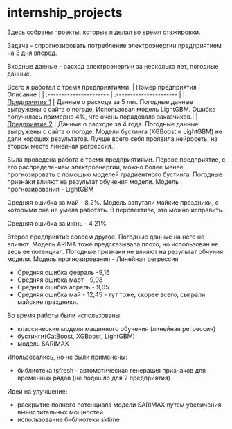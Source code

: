 # internship_projects
Здесь собраны проекты, которые я делал во время стажировки.

Задача - спрогнозировать потребление электроэнергии предприятием на 3 дня вперед.

Входные данные - расход электроэнергии за несколько лет, погодные данные.

Всего я работал с тремя предприятиями.
| Номер предприятия | Описание |
| :---------------------- | :---------------------- |
| [Предприятие 1](https://github.com/VlaTz/internship_projects/tree/main/factory_1) | Данные о расходе за 5 лет. Погодные данные выгружены с сайта о погоде. Использовал модель LightGBM. Ошибка получилась примерно 4%, что очень порадовало заказчиков.|
| [Предприятие 2](https://github.com/VlaTz/internship_projects/tree/main/factory_2) | Данные о расходе за 4 года. Погодные данные выгружены с сайта о погоде. Модели бустинга (XGBoost и LightGBM) не дали хороших результатов. Лучше всего себя проявила нейросеть, на втором месте линейная регрессия.|


Была проведена работа с тремя предприятиями. Первое предприятие, с его распределением электроэнергии, можно более менее прогнозировать с помощью моделей градиентного бустинга. Погодные признаки влияют на результат обучения модели. Модель прогнозирования - LightGBM

Средняя ошибка за май - 8,2%. Модель запутали майкие праздники, с которыми она не умела работать. В перспективе, это можно исправить.

Средняя ошибка за июнь - 4,21%


Второе предприятие совсем другое. Погодные данные на него не влияют. Модель ARIMA тоже предсказывала плохо, но использован не весь ее потенциал. Погодные признаки не влияют на результат обчуния модели. Модель прогнозирования - Линейная регрессия

- Средняя ошибка февраль -9,16
- Средняя ошибка март - 9,08
- Средняя ошибка апрель - 9,05
- Средняя ошибка май - 12,45 - тут тоже, скорее всего, сыграли майские праздники.


Во время работы были использованы:
- классические модели машинного обучения (линейная регрессия)
- бустинги(CatBoost, XGBoost, LightGBM)
- модель SARIMAX

Ипользовались, но не были применены:
- библиотека tsfresh - автоматическая генерация признаков для временных рядов (не подошло для 2 предприятия)

Идеи на улучшение:
- раскрытие полного потенциала модели SARIMAX путем увеличения вычислительных мощностей
- использование библиотеки sktime

